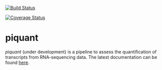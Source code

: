 [![Build Status](https://travis-ci.org/lweasel/piquant.svg?branch=master)](https://travis-ci.org/lweasel/piquant)

[![Coverage Status](https://coveralls.io/repos/lweasel/piquant/badge.png?branch=master)](https://coveralls.io/r/lweasel/piquant?branch=master)

piquant
=======

*piquant* (under development) is a pipeline to assess the quantification of transcripts from RNA-sequencing data. The latest documentation can be found [here](http://piquant.readthedocs.org/).
